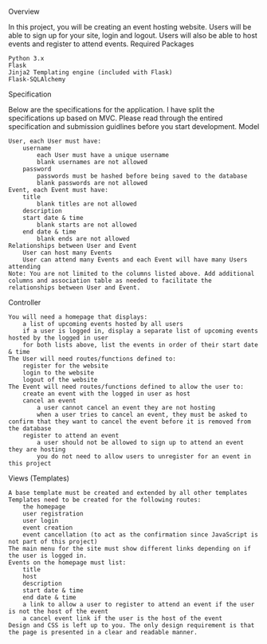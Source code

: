 Overview

In this project, you will be creating an event hosting website. Users will be able to sign up for your site, login and logout. Users will also be able to host events and register to attend events.
Required Packages

    Python 3.x
    Flask
    Jinja2 Templating engine (included with Flask)
    Flask-SQLAlchemy

Specification

Below are the specifications for the application. I have split the specifications up based on MVC. Please read through the entired specification and submission guidlines before you start development.
Model

    User, each User must have:
        username
            each User must have a unique username
            blank usernames are not allowed
        password
            passwords must be hashed before being saved to the database
            blank passwords are not allowed
    Event, each Event must have:
        title
            blank titles are not allowed
        description
        start date & time
            blank starts are not allowed
        end date & time
            blank ends are not allowed
    Relationships between User and Event
        User can host many Events
        User can attend many Events and each Event will have many Users attending
    Note: You are not limited to the columns listed above. Add additional columns and association table as needed to facilitate the relationships between User and Event.

Controller

    You will need a homepage that displays:
        a list of upcoming events hosted by all users
        if a user is logged in, display a separate list of upcoming events hosted by the logged in user
        for both lists above, list the events in order of their start date & time
    The User will need routes/functions defined to:
        register for the website
        login to the website
        logout of the website
    The Event will need routes/functions defined to allow the user to:
        create an event with the logged in user as host
        cancel an event
            a user cannot cancel an event they are not hosting
            when a user tries to cancel an event, they must be asked to confirm that they want to cancel the event before it is removed from the database
        register to attend an event
            a user should not be allowed to sign up to attend an event they are hosting
            you do not need to allow users to unregister for an event in this project

Views (Templates)

    A base template must be created and extended by all other templates
    Templates need to be created for the following routes:
        the homepage
        user registration
        user login
        event creation
        event cancellation (to act as the confirmation since JavaScript is not part of this project)
    The main menu for the site must show different links depending on if the user is logged in.
    Events on the homepage must list:
        title
        host
        description
        start date & time
        end date & time
        a link to allow a user to register to attend an event if the user is not the host of the event
        a cancel event link if the user is the host of the event
    Design and CSS is left up to you. The only design requirement is that the page is presented in a clear and readable manner.
